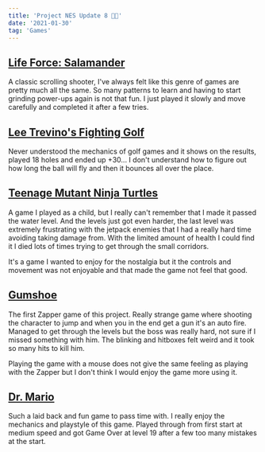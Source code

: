 ```yaml
---
title: 'Project NES Update 8 🐢💊'
date: '2021-01-30'
tag: 'Games'
---
```


## <a href="https://en.wikipedia.org/wiki/Salamander_(video_game)" target="_blank" rel="noreferrer">Life Force: Salamander</a>

A classic scrolling shooter, I've always felt like this genre of games are pretty much all the same. So many patterns to learn and having to start grinding power-ups again is not that fun. I just played it slowly and move carefully and completed it after a few tries.

## <a href="https://en.wikipedia.org/wiki/Lee_Trevino%27s_Fighting_Golf" target="_blank" rel="noreferrer">Lee Trevino's Fighting Golf</a>

Never understood the mechanics of golf games and it shows on the results, played 18 holes and ended up +30... I don't understand how to figure out how long the ball will fly and then it bounces all over the place.

## <a href="https://en.wikipedia.org/wiki/Teenage_Mutant_Ninja_Turtles_(NES_video_game)" target="_blank" rel="noreferrer">Teenage Mutant Ninja Turtles</a>

A game I played as a child, but I really can't remember that I made it passed the water level. And the levels just got even harder, the last level was extremely frustrating with the jetpack enemies that I had a really hard time avoiding taking damage from. With the limited amount of health I could find it I died lots of times trying to get through the small corridors.

It's a game I wanted to enjoy for the nostalgia but it the controls and movement was not enjoyable and that made the game not feel that good.

## <a href="https://en.wikipedia.org/wiki/Gumshoe_(video_game)" target="_blank" rel="noreferrer">Gumshoe</a>

The first Zapper game of this project. Really strange game where shooting the character to jump and when you in the end get a gun it's an auto fire.
Managed to get through the levels but the boss was really hard, not sure if I missed something with him. The blinking and hitboxes felt weird and it took so many hits to kill him.

Playing the game with a mouse does not give the same feeling as playing with the Zapper but I don't think I would enjoy the game more using it.

## <a href="https://en.wikipedia.org/wiki/Dr._Mario" target="_blank" rel="noreferrer">Dr. Mario</a>

Such a laid back and fun game to pass time with. I really enjoy the mechanics and playstyle of this game. Played through from first start at medium speed and got Game Over at level 19 after a few too many mistakes at the start.
